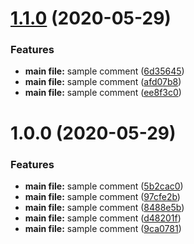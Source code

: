 # [1.1.0](https://github.com/gary1998/sample/compare/v1.0.0...v1.1.0) (2020-05-29)


### Features

* **main file:** sample comment ([6d35645](https://github.com/gary1998/sample/commit/6d356453408a284f41a46e31e53e72091c40b8a0))
* **main file:** sample comment ([afd07b8](https://github.com/gary1998/sample/commit/afd07b8cb825f35ace92e9998bccd03c851a6740))
* **main file:** sample comment ([ee8f3c0](https://github.com/gary1998/sample/commit/ee8f3c076bb42ceb6e3d2eb3b8420a87ff3007b2))

# 1.0.0 (2020-05-29)


### Features

* **main file:** sample comment ([5b2cac0](https://github.com/gary1998/sample/commit/5b2cac0d2025e86af5ce59683df3e6ffb54359be))
* **main file:** sample comment ([97cfe2b](https://github.com/gary1998/sample/commit/97cfe2bb2017f4ea84ab575f96aff0d8835bfdec))
* **main file:** sample comment ([8488e5b](https://github.com/gary1998/sample/commit/8488e5b0697b61cbf454b3b6d62c1c89d2f2e481))
* **main file:** sample comment ([d48201f](https://github.com/gary1998/sample/commit/d48201f546abb111f20f5603d861a86b40ca1ef9))
* **main file:** sample comment ([9ca0781](https://github.com/gary1998/sample/commit/9ca078149c975bc4c80d15c6f6af8064def688a3))
